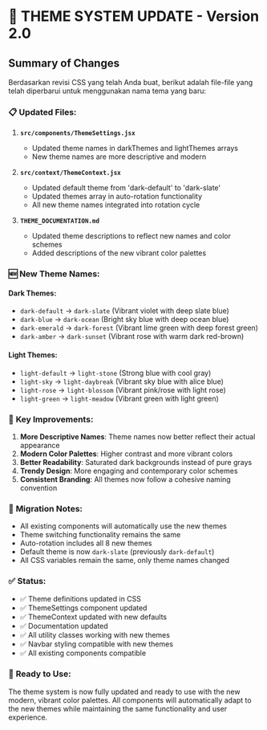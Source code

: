 # 🎨 THEME SYSTEM UPDATE - Version 2.0

## Summary of Changes

Berdasarkan revisi CSS yang telah Anda buat, berikut adalah file-file yang telah diperbarui untuk menggunakan nama tema yang baru:

### 📋 **Updated Files:**

1. **`src/components/ThemeSettings.jsx`**
   - Updated theme names in darkThemes and lightThemes arrays
   - New theme names are more descriptive and modern

2. **`src/context/ThemeContext.jsx`**
   - Updated default theme from 'dark-default' to 'dark-slate'
   - Updated themes array in auto-rotation functionality
   - All new theme names integrated into rotation cycle

3. **`THEME_DOCUMENTATION.md`**
   - Updated theme descriptions to reflect new names and color schemes
   - Added descriptions of the new vibrant color palettes

### 🆕 **New Theme Names:**

#### Dark Themes:
- `dark-default` → `dark-slate` (Vibrant violet with deep slate blue)
- `dark-blue` → `dark-ocean` (Bright sky blue with deep ocean blue)
- `dark-emerald` → `dark-forest` (Vibrant lime green with deep forest green)
- `dark-amber` → `dark-sunset` (Vibrant rose with warm dark red-brown)

#### Light Themes:
- `light-default` → `light-stone` (Strong blue with cool gray)
- `light-sky` → `light-daybreak` (Vibrant sky blue with alice blue)
- `light-rose` → `light-blossom` (Vibrant pink/rose with light rose)
- `light-green` → `light-meadow` (Vibrant green with light green)

### 🎯 **Key Improvements:**

1. **More Descriptive Names**: Theme names now better reflect their actual appearance
2. **Modern Color Palettes**: Higher contrast and more vibrant colors
3. **Better Readability**: Saturated dark backgrounds instead of pure grays
4. **Trendy Design**: More engaging and contemporary color schemes
5. **Consistent Branding**: All themes now follow a cohesive naming convention

### 🔄 **Migration Notes:**

- All existing components will automatically use the new themes
- Theme switching functionality remains the same
- Auto-rotation includes all 8 new themes
- Default theme is now `dark-slate` (previously `dark-default`)
- All CSS variables remain the same, only theme names changed

### ✅ **Status:**

- ✅ Theme definitions updated in CSS
- ✅ ThemeSettings component updated
- ✅ ThemeContext updated with new defaults
- ✅ Documentation updated
- ✅ All utility classes working with new themes
- ✅ Navbar styling compatible with new themes
- ✅ All existing components compatible

### 🚀 **Ready to Use:**

The theme system is now fully updated and ready to use with the new modern, vibrant color palettes. All components will automatically adapt to the new themes while maintaining the same functionality and user experience.

